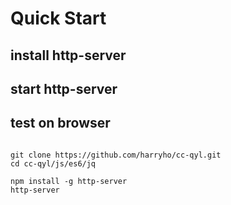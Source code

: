 # Quick Start
## install http-server
## start http-server
## test on browser

```

git clone https://github.com/harryho/cc-qyl.git
cd cc-qyl/js/es6/jq

npm install -g http-server
http-server

```